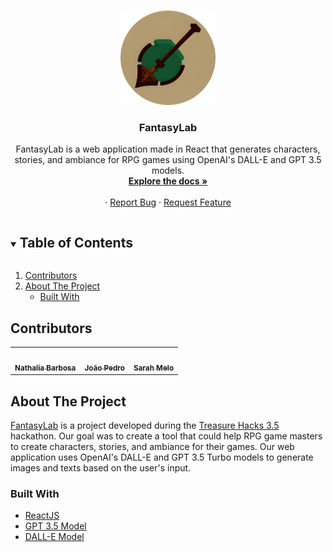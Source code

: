 
<!-- PROJECT LOGO -->
<br />
<p align="center">
  <a href="https://github.com/nathaliafab/FantasyLab">
    <img src="./my-app/public/Logo.png" alt="Logo" width="30%" height="30%">
  </a>

  <h3 align="center">FantasyLab</h3>

  <p align="center">
FantasyLab is a web application made in React that generates characters, stories, and ambiance for RPG games using OpenAI's DALL-E and GPT 3.5 models.
    <br />
    <a href="https://github.com/nathaliafab/FantasyLab"><strong>Explore the docs »</strong></a>
    <br />
    <br />
    ·
    <a href="https://github.com/nathaliafab/FantasyLab/issues">Report Bug</a>
    ·
    <a href="https://github.com/nathaliafab/FantasyLab/issues">Request Feature</a>
  </p>
</p>


<!-- TABLE OF CONTENTS -->
<details open="open">
  <summary><h2 style="display: inline-block">Table of Contents</h2></summary>
  <ol>
    <li><a href="#contributors">Contributors</a></li>
    <li>
      <a href="#about-the-project">About The Project</a>
      <ul>
        <li><a href="#built-with">Built With</a></li>
      </ul>
    </li>
  </ol>
</details>

## Contributors


<table width="100%" align = "center">
  <tr>
<td align="center"><a href="https://github.com/nathaliafab"><img src="https://avatars.githubusercontent.com/u/74332487?v=4" width="100px;" alt=""/><br /><sub><b>Nathalia Barbosa</b></sub></a><br/></td>

<td align="center"><a href="https://github.com/jpcm2"><img src="https://avatars.githubusercontent.com/u/89039575?v=4" width="100px;" alt=""/><br /><sub><b>João Pedro</b></sub></a><br/></td>

<td align="center"><a href="https://github.com/SarahLMelo"><img src="https://avatars.githubusercontent.com/u/61260788?v=4" width="100px;" alt=""/><br /><sub><b>Sarah Melo</b></sub></a><br/></td>

</tr>
 </table>

## About The Project

[FantasyLab](https://devpost.com/software/fantasylab) is a project developed during the [Treasure Hacks 3.5](https://treasurehacks-3-5.devpost.com/) hackathon. Our goal was to create a tool that could help RPG game masters to create characters, stories, and ambiance for their games. Our web application uses OpenAI's DALL-E and GPT 3.5 Turbo models to generate images and texts based on the user's input.

### Built With

* [ ReactJS ]( https://legacy.reactjs.org/ )
* [ GPT 3.5 Model ]( https://platform.openai.com/docs/models )
* [ DALL-E Model ]( https://openai.com/research/dall-e )

